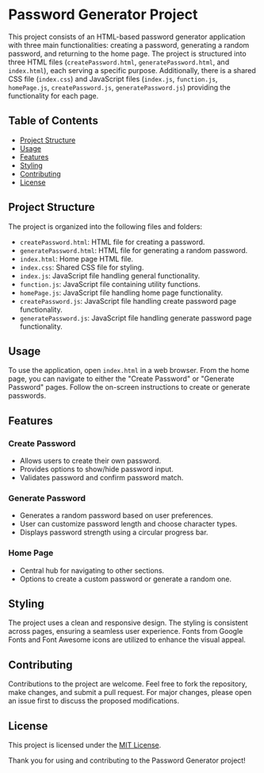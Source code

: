 # Password Generator Project

This project consists of an HTML-based password generator application with three main functionalities: creating a password, generating a random password, and returning to the home page. The project is structured into three HTML files (`createPassword.html`, `generatePassword.html`, and `index.html`), each serving a specific purpose. Additionally, there is a shared CSS file (`index.css`) and JavaScript files (`index.js`, `function.js`, `homePage.js`, `createPassword.js`, `generatePassword.js`) providing the functionality for each page.

## Table of Contents

- [Project Structure](#project-structure)
- [Usage](#usage)
- [Features](#features)
- [Styling](#styling)
- [Contributing](#contributing)
- [License](#license)

## Project Structure

The project is organized into the following files and folders:

- `createPassword.html`: HTML file for creating a password.
- `generatePassword.html`: HTML file for generating a random password.
- `index.html`: Home page HTML file.
- `index.css`: Shared CSS file for styling.
- `index.js`: JavaScript file handling general functionality.
- `function.js`: JavaScript file containing utility functions.
- `homePage.js`: JavaScript file handling home page functionality.
- `createPassword.js`: JavaScript file handling create password page functionality.
- `generatePassword.js`: JavaScript file handling generate password page functionality.

## Usage

To use the application, open `index.html` in a web browser. From the home page, you can navigate to either the "Create Password" or "Generate Password" pages. Follow the on-screen instructions to create or generate passwords.

## Features

### Create Password

- Allows users to create their own password.
- Provides options to show/hide password input.
- Validates password and confirm password match.

### Generate Password

- Generates a random password based on user preferences.
- User can customize password length and choose character types.
- Displays password strength using a circular progress bar.

### Home Page

- Central hub for navigating to other sections.
- Options to create a custom password or generate a random one.

## Styling

The project uses a clean and responsive design. The styling is consistent across pages, ensuring a seamless user experience. Fonts from Google Fonts and Font Awesome icons are utilized to enhance the visual appeal.

## Contributing

Contributions to the project are welcome. Feel free to fork the repository, make changes, and submit a pull request. For major changes, please open an issue first to discuss the proposed modifications.

## License

This project is licensed under the [MIT License](LICENSE.md).

Thank you for using and contributing to the Password Generator project!
